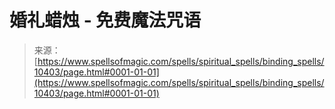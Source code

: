 <!--yml

category: 未分类

date: 2024-06-12 18:47:00

-->

# 婚礼蜡烛 - 免费魔法咒语

> 来源：[https://www.spellsofmagic.com/spells/spiritual_spells/binding_spells/10403/page.html#0001-01-01](https://www.spellsofmagic.com/spells/spiritual_spells/binding_spells/10403/page.html#0001-01-01)
